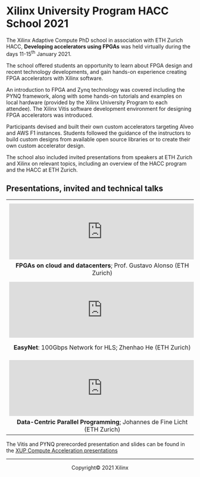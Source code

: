 
# Xilinx University Program HACC School 2021

The Xilinx Adaptive Compute PhD school in association with ETH Zurich HACC, **Developing accelerators using FPGAs** was held virtually during the days 11-15<sup>th</sup> January 2021.

The school offered students an opportunity to learn about FPGA design and recent technology developments, and gain hands-on experience creating FPGA accelerators with Xilinx software.

An introduction to FPGA and Zynq technology was covered including the PYNQ framework, along with some hands-on tutorials and examples on local hardware (provided by the Xilinx University Program to each attendee). The Xilinx Vitis software development environment for designing FPGA accelerators was introduced. 

Participants devised and built their own custom accelerators targeting Alveo and AWS F1 instances. Students followed the guidance of the instructors to build custom designs from available open source libraries or to create their own custom accelerator design.

The school also included invited presentations from speakers at ETH Zurich and Xilinx on relevant topics, including an overview of the HACC program and the HACC at ETH Zurich.

## Presentations, invited and technical talks

<table border="0" width="100%" style="border: 0px; background:transparent">
  <tr style="border: 0px;">
    <th class="responsive" width="200" style="text-align:center; border: 0px; background:transparent" colspan="2">
      <font color="black" size="+2"></font>
    </th>
  </tr>
  <tr style="border: 0px;">
    <td width="500" style="border: 0px; background:transparent">
      <iframe class="responsive" style="text-align:center; border: 0px; background:transparent" width="500" height="auto" src="https://www.youtube.com/embed/-3u8T9qbn6k" title="YouTube video player" frameborder="0" allow="accelerometer; autoplay; clipboard-write; encrypted-media; gyroscope; picture-in-picture" allowfullscreen=""></iframe>
    </td>
    <td width="500" style="border: 0px; background:transparent">
      <iframe class="responsive" style="text-align:center; border: 0px; background:transparent" width="500" height="auto" src="https://www.youtube.com/embed/FsKi-7L7INA" title="YouTube video player" frameborder="0" allow="accelerometer; autoplay; clipboard-write; encrypted-media; gyroscope; picture-in-picture" allowfullscreen=""></iframe>
    </td>
  </tr>
  <tr style="border: 0px">
    <td class="responsive" style="text-align:center; border: 0px; background:transparent" width="200">
      <strong>FPGAs on cloud and datacenters</strong>; Prof. Gustavo Alonso (ETH Zurich)
    </td>
    <td class="responsive" style="text-align:center; border: 0px; background:transparent" width="200">
      <strong>VNx</strong>: XUP Vitis UDP Network Example for Alveo; Dr. Mario Ruiz (XUP)
    </td>
  </tr>
  <tr style="border: 0px">
    <th class="responsive" width="200" style="text-align:center; border: 0px; background:transparent" colspan="2">
      <font color="white" size="+2"></font>
    </th>
  </tr>
  <tr style="border: 0px">
    <td width="500" style="border: 0px; background:transparent">
      <iframe class="responsive" style="text-align:center; border: 0px; background:transparent" width="500" height="auto" src="https://www.youtube.com/embed/cAh5KgUDgeo" title="YouTube video player" frameborder="0" allow="accelerometer; autoplay; clipboard-write; encrypted-media; gyroscope; picture-in-picture" allowfullscreen=""></iframe>
    </td>
    <td width="500" style="border: 0px; background:transparent">
      <iframe class="responsive" style="text-align:center; border: 0px; background:transparent" width="500" height="auto" src="https://www.youtube.com/embed/gBQ5hcbGsDA" title="YouTube video player" frameborder="0" allow="accelerometer; autoplay; clipboard-write; encrypted-media; gyroscope; picture-in-picture" allowfullscreen=""></iframe>
    </td>
  </tr>
  <tr style="border: 0px">
    <td class="responsive" style="text-align:center; border: 0px; background:transparent" width="200">
      <strong>EasyNet</strong>: 100Gbps Network for HLS; Zhenhao He (ETH Zurich)
    </td>
    <td class="responsive" style="text-align:center; border: 0px; background:transparent" width="200">
      <strong>FPGA Accelerated Computing</strong>, Kumar Deepak (Xilinx Data Center Group)
    </td>
  </tr>
  <tr style="border: 0px">
    <th class="responsive" width="200" style="text-align:center; border: 0px; background:transparent" colspan="2">
      <font color="black" size="+2"></font>
    </th>
  </tr>
  <tr style="border: 0px">
    <td width="500" style="border: 0px; background:transparent">
      <iframe class="responsive" style="text-align:center; border: 0px; background:transparent" width="500" height="auto" src="https://www.youtube.com/embed/t0T34AWDpgo" title="YouTube video player" frameborder="0" allow="accelerometer; autoplay; clipboard-write; encrypted-media; gyroscope; picture-in-picture" allowfullscreen=""></iframe>
    </td>
    <td class="responsive" width="200" style="border: 0px; background:transparent"></td>
  </tr>
  <tr style="border: 0px">
    <td class="responsive" style="text-align:center; border: 0px; background:transparent" width="200">
      <strong>Data-Centric Parallel Programming</strong>; Johannes de Fine Licht (ETH Zurich)
    </td>
    <td class="responsive" style="text-align:center; border: 0px; background:transparent" width="200"></td>
  </tr>
</table>

The Vitis and PYNQ prerecorded presentation and slides can be found in the [XUP Compute Acceleration presentations](https://xilinx.github.io/xup_compute_acceleration/presentations.html)




---------------------------------------

<p align="center">Copyright&copy; 2021 Xilinx</p>